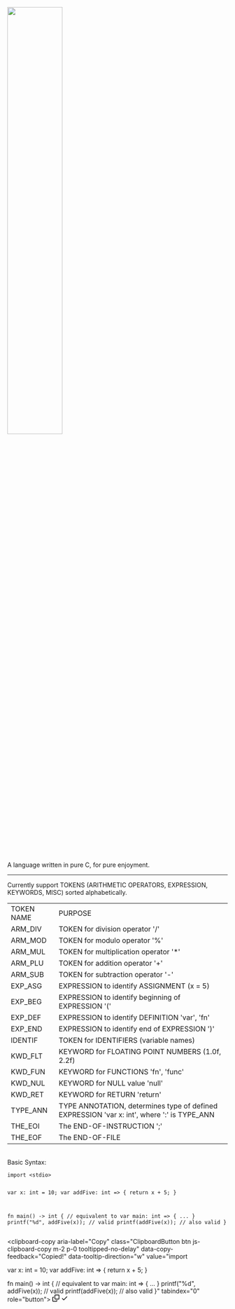 <article class="markdown-body entry-content container-lg" itemprop="text"><p dir="auto"><a target="_blank" rel="noopener noreferrer" href="https://github.com/TheCalculus/gamma/blob/main/assets/the%20gamma%20programming%20language.png?raw=true"><img src="https://github.com/TheCalculus/gamma/raw/main/assets/the%20gamma%20programming%20language.png?raw=true" width="50%" style="max-width: 100%;"></a><br>
A language written in pure C, for pure enjoyment.</p>
<hr>
Currently support TOKENS (ARITHMETIC OPERATORS, EXPRESSION, KEYWORDS, MISC) sorted alphabetically.<br>
<table>
    <tbody><tr>
        <td>TOKEN NAME</td>
        <td>PURPOSE</td>
    </tr>
    <tr>
        <td>ARM_DIV</td>
        <td>TOKEN for division operator '/'</td>
    </tr>
    <tr>
        <td>ARM_MOD</td>
        <td>TOKEN for modulo operator '%'</td>
    </tr>
    <tr>
        <td>ARM_MUL</td>
        <td>TOKEN for multiplication operator '*'</td>
    </tr>
    <tr>
        <td>ARM_PLU</td>
        <td>TOKEN for addition operator '+'</td>
    </tr>
    <tr>
        <td>ARM_SUB</td>
        <td>TOKEN for subtraction operator '-'</td>
    </tr>
    <tr>
        <td>EXP_ASG</td>
        <td>EXPRESSION to identify ASSIGNMENT (x = 5)</td>
    </tr>
    <tr>
        <td>EXP_BEG</td>
        <td>EXPRESSION to identify beginning of EXPRESSION '('</td>
    </tr>
    <tr>
        <td>EXP_DEF</td>
        <td>EXPRESSION to identify DEFINITION 'var', 'fn'</td>
    </tr>
    <tr>
        <td>EXP_END</td>
        <td>EXPRESSION to identify end of EXPRESSION ')'</td>
    </tr>
    <tr>
        <td>IDENTIF</td>
        <td>TOKEN for IDENTIFIERS (variable names)</td>
    </tr>
    <tr>
        <td>KWD_FLT</td>
        <td>KEYWORD for FLOATING POINT NUMBERS (1.0f, 2.2f)</td>
    </tr>
    <tr>
        <td>KWD_FUN</td>
        <td>KEYWORD for FUNCTIONS 'fn', 'func'</td>
    </tr>
    <tr>
        <td>KWD_NUL</td>
        <td>KEYWORD for NULL value 'null'</td>
    </tr>
    <tr>
        <td>KWD_RET</td>
        <td>KEYWORD for RETURN 'return'</td>
    </tr>
    <tr>
        <td>TYPE_ANN</td>
        <td>TYPE ANNOTATION, determines type of defined EXPRESSION 'var x: int', where ':' is TYPE_ANN</td>
    </tr>
    <tr>
        <td>THE_EOI</td>
        <td>The END-OF-INSTRUCTION ';'</td>
    </tr>
    <tr>
        <td>THE_EOF</td>
        <td>The END-OF-FILE</td>
    </tr>
</tbody></table><br>
Basic Syntax:
<div class="snippet-clipboard-content notranslate position-relative overflow-auto"><pre class="notranslate"><code>import &lt;stdio&gt;

var x: int = 10;
var addFive: int =&gt; {
    return x + 5;
}

fn main() -&gt; int { // equivalent to var  main: int =&gt;  { ... }
    printf("%d", addFive(x)); // valid
    printf(addFive(x)); // also valid
}
</code></pre><div class="zeroclipboard-container position-absolute right-0 top-0">
    <clipboard-copy aria-label="Copy" class="ClipboardButton btn js-clipboard-copy m-2 p-0 tooltipped-no-delay" data-copy-feedback="Copied!" data-tooltip-direction="w" value="import <stdio>

var x: int = 10;
var addFive: int => {
    return x + 5;
}

fn main() -> int { // equivalent to var  main: int =>  { ... }
    printf(&quot;%d&quot;, addFive(x)); // valid
    printf(addFive(x)); // also valid
}" tabindex="0" role="button">
      <svg aria-hidden="true" height="16" viewBox="0 0 16 16" version="1.1" width="16" data-view-component="true" class="octicon octicon-copy js-clipboard-copy-icon m-2">
    <path fill-rule="evenodd" d="M0 6.75C0 5.784.784 5 1.75 5h1.5a.75.75 0 010 1.5h-1.5a.25.25 0 00-.25.25v7.5c0 .138.112.25.25.25h7.5a.25.25 0 00.25-.25v-1.5a.75.75 0 011.5 0v1.5A1.75 1.75 0 019.25 16h-7.5A1.75 1.75 0 010 14.25v-7.5z"></path><path fill-rule="evenodd" d="M5 1.75C5 .784 5.784 0 6.75 0h7.5C15.216 0 16 .784 16 1.75v7.5A1.75 1.75 0 0114.25 11h-7.5A1.75 1.75 0 015 9.25v-7.5zm1.75-.25a.25.25 0 00-.25.25v7.5c0 .138.112.25.25.25h7.5a.25.25 0 00.25-.25v-7.5a.25.25 0 00-.25-.25h-7.5z"></path>
</svg>
      <svg aria-hidden="true" height="16" viewBox="0 0 16 16" version="1.1" width="16" data-view-component="true" class="octicon octicon-check js-clipboard-check-icon color-fg-success d-none m-2">
    <path fill-rule="evenodd" d="M13.78 4.22a.75.75 0 010 1.06l-7.25 7.25a.75.75 0 01-1.06 0L2.22 9.28a.75.75 0 011.06-1.06L6 10.94l6.72-6.72a.75.75 0 011.06 0z"></path>
</svg>
    </clipboard-copy>
  </div></div>
</article>
